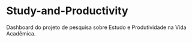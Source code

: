 # Study-and-Productivity
Dashboard do projeto de pesquisa sobre Estudo e Produtividade na Vida Acadêmica.
